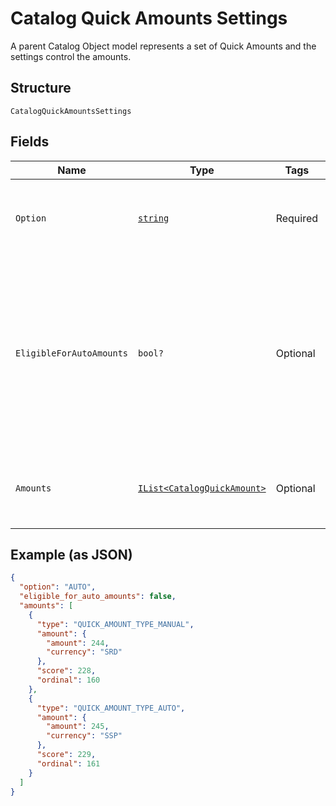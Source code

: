 
# Catalog Quick Amounts Settings

A parent Catalog Object model represents a set of Quick Amounts and the settings control the amounts.

## Structure

`CatalogQuickAmountsSettings`

## Fields

| Name | Type | Tags | Description |
|  --- | --- | --- | --- |
| `Option` | [`string`](../../doc/models/catalog-quick-amounts-settings-option.md) | Required | Determines a seller's option on Quick Amounts feature. |
| `EligibleForAutoAmounts` | `bool?` | Optional | Represents location's eligibility for auto amounts<br>The boolean should be consistent with whether there are AUTO amounts in the `amounts`. |
| `Amounts` | [`IList<CatalogQuickAmount>`](../../doc/models/catalog-quick-amount.md) | Optional | Represents a set of Quick Amounts at this location. |

## Example (as JSON)

```json
{
  "option": "AUTO",
  "eligible_for_auto_amounts": false,
  "amounts": [
    {
      "type": "QUICK_AMOUNT_TYPE_MANUAL",
      "amount": {
        "amount": 244,
        "currency": "SRD"
      },
      "score": 228,
      "ordinal": 160
    },
    {
      "type": "QUICK_AMOUNT_TYPE_AUTO",
      "amount": {
        "amount": 245,
        "currency": "SSP"
      },
      "score": 229,
      "ordinal": 161
    }
  ]
}
```


